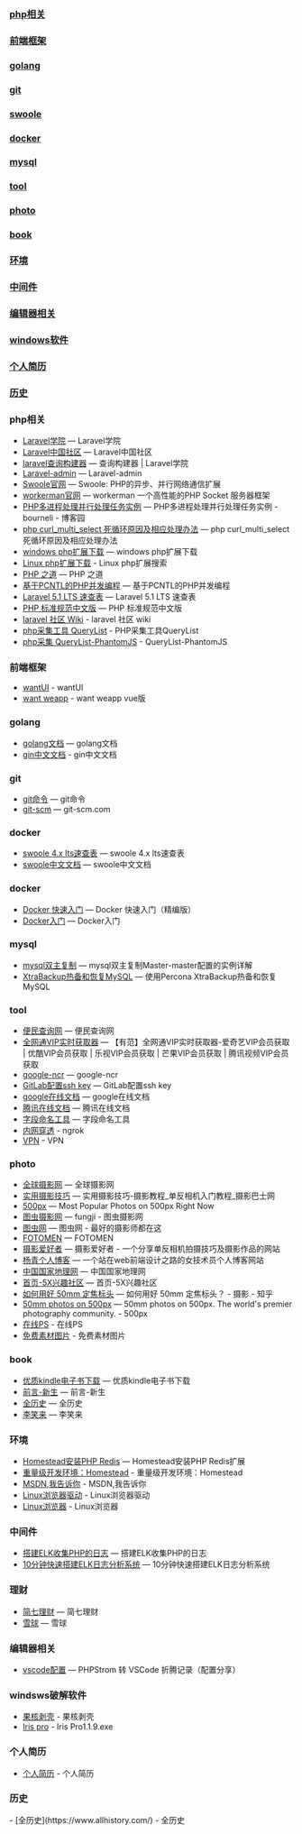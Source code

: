 ### [php相关](#php相关-1)
### [前端框架](#前端框架)
### [golang](#golang)
### [git](#git)
### [swoole](#swoole-1)
### [docker](#docker-1)
### [mysql](#mysql-1)
### [tool](#tool-1)
### [photo](#photo-1)
### [book](#book-1)
### [环境](#环境-1)
### [中间件](#中间件-1)
### [编辑器相关](#编辑器相关-1)
### [windows软件](#windows)
### [个人简历](#个人简历)
### [历史](#历史)

<h3 id='php相关'>php相关</h3>

- [Laravel学院](http://laravelacademy.org/) — Laravel学院
- [Laravel中国社区](http://www.golaravel.com/) — Laravel中国社区
- [laravel查询构建器](http://laravelacademy.org/post/126.html) — 查询构建器 | Laravel学院
- [Laravel-admin](https://laravel-admin.org/docs/zh) — Laravel-admin
- [Swoole官网](http://www.swoole.com/) — Swoole: PHP的异步、并行网络通信扩展
- [workerman官网](http://www.workerman.net/) — workerman 一个高性能的PHP Socket 服务器框架
- [PHP多进程处理并行处理任务实例](http://www.cnblogs.com/bourneli/archive/2012/07/06/2579893.html) — PHP多进程处理并行处理任务实例 - bourneli - 博客园
- [php curl_multi_select 死循环原因及相应处理办法](http://blog.marchtea.com/archives/109) — php curl_multi_select 死循环原因及相应处理办法
- [windows php扩展下载](http://windows.php.net/downloads/pecl/releases/) — windows php扩展下载
- [Linux php扩展下载](http://pecl.php.net/package-search.php) - Linux php扩展搜索
- [PHP 之道](http://laravel-china.github.io/php-the-right-way/) — PHP 之道
- [基于PCNTL的PHP并发编程](http://blog.csdn.net/huyanping/article/details/18280839) — 基于PCNTL的PHP并发编程
- [Laravel 5.1 LTS 速查表](https://cs.phphub.org/#Configuration) — Laravel 5.1 LTS 速查表
- [PHP 标准规范中文版](http://phpfig.p2hp.com/) — PHP 标准规范中文版
- [laravel 社区 Wiki](https://learnku.com/laravel/wikis) - laravel 社区 wiki
- [php采集工具 QueryList](http://querylist.cc/docs/guide/v4/PhantomJS) - PHP采集工具QueryList
- [php采集 QueryList-PhantomJS](https://github.com/jae-jae/QueryList-PhantomJS) - QueryList-PhantomJS

<h3 id='前端框架'>前端框架</h3>

- [wantUI](https://youzan.github.io/vant-weapp/#/intro) - wantUI
- [want weapp](https://vant-contrib.gitee.io/vant/#/zh-CN/quickstart) - want weapp vue版

<h3 id='golang'>golang</h3>

- [golang文档](http://www.topgoer.com/) — golang文档
- [gin中文文档](http://wen.topgoer.com/docs/ginkuangjia/ginkuangjia-1c50hfaag99k2) - gin中文文档

<h3 id='git'>git</h3>

- [git命令](https://suyuanen.github.io/2017/02/15/Git指令整理/) — git命令
- [git-scm](https://git-scm.com/book/zh/v2) — git-scm.com


<h3 id='docker'>docker</h3>

- [swoole 4.x lts速查表](https://toxmc.github.io/swoole-cs.github.io/) — swoole 4.x lts速查表
- [swoole中文文档](https://github.com/swoole/swoole-wiki) — swoole中文文档


<h3 id='docker'>docker</h3>

- [Docker 快速入门](http://www.dahouduan.com/2018/08/21/docker-kuai-su-ru-meng/) — Docker 快速入门（精编版）
- [Docker入门](http://www.10tiao.com/html/575/201906/2655824742/1.html) — Docker入门


<h3 id='mysql'>mysql</h3>

- [mysql双主复制](http://www.jbxue.com/article/9705.html) — mysql双主复制Master-master配置的实例详解
- [XtraBackup热备和恢复MySQL](https://willvvv.iteye.com/blog/1544043) — 使用Percona XtraBackup热备和恢复MySQL

<h3 id='tool'>tool</h3>

- [便民查询网](https://www.51240.com/) — 便民查询网
- [全网通VIP实时获取器](http://vip.ufanw.com/) — 【有范】全网通VIP实时获取器-爱奇艺VIP会员获取 | 优酷VIP会员获取 | 乐视VIP会员获取 | 芒果VIP会员获取 | 腾讯视频VIP会员获取
- [google-ncr](http://www.google.com/ncr) — google-ncr
- [GitLab配置ssh key](https://www.cnblogs.com/hafiz/p/8146324.html) — GitLab配置ssh key
- [google在线文档](https://docs.google.com/spreadsheets/u/0/) — google在线文档
- [腾讯在线文档](https://docs.qq.com/desktop/) — 腾讯在线文档
- [字段命名工具](https://unbug.github.io/codelf) — 字段命名工具
- [内网穿透](https://ngrok.com) - ngrok
- [VPN](https://darrenliuwei.github.io/kxsw/) - VPN


<h3 id='photo'>photo</h3>

- [全球摄影网](http://www.g-photography.net/) — 全球摄影网
- [实用摄影技巧](http://www.fsbus.com/) — 实用摄影技巧-摄影教程_单反相机入门教程_摄影巴士网
- [500px](https://500px.com/popular) — Most Popular Photos on 500px Right Now
- [图虫摄影网](https://fungji.tuchong.com/) — fungji - 图虫摄影网
- [图虫网](https://tuchong.com/) — 图虫网 - 最好的摄影师都在这
- [FOTOMEN](http://fotomen.cn/) — FOTOMEN
- [摄影爱好者](http://www.sy2017.com/) — 摄影爱好者 - 一个分享单反相机拍摄技巧及摄影作品的网站
- [杨青个人博客](http://www.yangqq.com/) — 一个站在web前端设计之路的女技术员个人博客网站
- [中国国家地理网](http://www.dili360.com/) — 中国国家地理网
- [首页-5X兴趣社区](http://www.xxxxxbbs.com/index) — 首页-5X兴趣社区
- [如何用好 50mm 定焦标头](http://www.zhihu.com/question/22073785) — 如何用好 50mm 定焦标头？ - 摄影 - 知乎
- [50mm photos on 500px](https://500px.com/search?q=50mm) — 50mm photos on 500px. The world's premier photography community. - 500px
- [在线PS](https://www.photopea.com/) - 在线PS
- [免费素材图片](https://www.pexels.com/zh-cn/) - 免费素材图片


<h3 id='book'>book</h3>

- [优质kindle电子书下载](https://sobooks.cc/) — 优质kindle电子书下载
- [前言-新生](https://b.xinshengdaxue.com/) — 前言-新生
- [全历史](https://www.allhistory.com/) — 全历史
- [李笑来](https://legacy.gitbook.com/@xiaolai) — 李笑来


<h3 id='环境'>环境</h3>

- [Homestead安装PHP Redis](https://segmentfault.com/a/1190000016606114) — Homestead安装PHP Redis扩展
- [重量级开发环境：Homestead](https://xueyuanjun.com/post/20925) - 重量级开发环境：Homestead
- [MSDN,我告诉你](https://msdn.itellyou.cn/) - MSDN,我告诉你
- [Linux浏览器驱动](http://npm.taobao.org/mirrors/chromedriver/) - Linux浏览器驱动
- [Linux浏览器](https://www.ubuntuupdates.org/ppa/google_chrome?dist=stable) - Linux浏览器


<h3 id='中间件'>中间件</h3>

- [搭建ELK收集PHP的日志](https://www.cnblogs.com/zhaijunming5/p/6639553.html) — 搭建ELK收集PHP的日志
- [10分钟快速搭建ELK日志分析系统](http://www.10tiao.com/html/728/201805/2653356031/3.html) — 10分钟快速搭建ELK日志分析系统


<h3 id='理财'>理财</h3>

- [简七理财](http://jane7.com/) — 简七理财
- [雪球](https://xueqiu.com/) — 雪球



<h3 id='编辑器相关'>编辑器相关</h3>

- [vscode配置](https://learnku.com/laravel/t/27041) — PHPStrom 转 VSCode 折腾记录（配置分享）



<h3 id='windows'>windsws破解软件</h3>

- [果核剥壳](https://www.ghpym.com/) - 果核剥壳
- [Iris pro](https://t00y.com/dir/7369060-34766667-b983da) - Iris Pro1.1.9.exe


<h3 id='个人简历'>个人简历</h3>

- [个人简历](http://www.gerenjianli.com/) - 个人简历


<h3 id='历史'>历史</h3>
- [全历史](https://www.allhistory.com/) - 全历史
